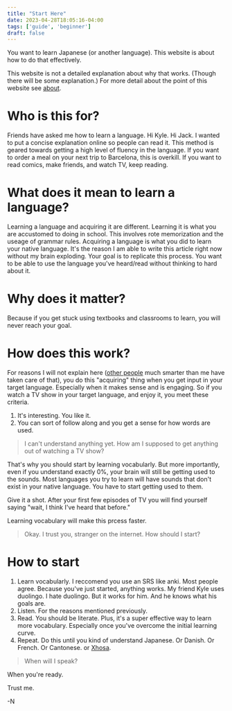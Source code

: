 ```yaml
---
title: "Start Here"
date: 2023-04-28T18:05:16-04:00
tags: ['guide', 'beginner']
draft: false
---
```

You want to learn Japanese (or another language). This website is about how to do that effectively.

This website is not a detailed explanation about why that works. (Though there will be some explanation.) For more detail about the point of this website see [about](/about).

# Who is this for?
Friends have asked me how to learn a language. Hi Kyle. Hi Jack. I wanted to put a concise explanation online so people can read it. This method is geared towards getting a high level of fluency in the language. If you want to order a meal on your next trip to Barcelona, this is overkill. If you want to read comics, make friends, and watch TV, keep reading.

# What does it mean to learn a language?
Learning a language and acquiring it are different. Learning it is what you are accustomed to doing in school. This involves rote memorization and the useage of grammar rules. Acquiring a language is what you did to learn your native language. It's the reason I am able to write this article right now without my brain exploding. Your goal is to replicate this process. You want to be able to use the language you've heard/read without thinking to hard about it.

# Why does it matter?
Because if you get stuck using textbooks and classrooms to learn, you will never reach your goal.

# How does this work?
For reasons I will not explain here ([other people](https://ja.wikipedia.org/wiki/%E3%82%B9%E3%83%86%E3%82%A3%E3%83%BC%E3%83%B4%E3%83%B3%E3%83%BB%E3%82%AF%E3%83%A9%E3%83%83%E3%82%B7%E3%82%A7%E3%83%B3) much smarter than me have taken care of that), you do this "acquiring" thing when you get input in your target language. Especially when it makes sense and is engaging. So if you watch a TV show in your target language, and enjoy it, you meet these criteria.
1. It's interesting. You like it.
2. You can sort of follow along and you get a sense for how words are used.

> I can't understand anything yet. How am I supposed to get anything out of watching a TV show?

That's why you should start by learning vocabularly. But more importantly, even if you understand exactly 0%, your brain will still be getting used to the sounds. Most languages you try to learn will have sounds that don't exist in your native language. You have to start getting used to them.

Give it a shot. After your first few episodes of TV you will find yourself saying "wait, I think I've heard that before."

Learning vocabulary will make this prcess faster.

> Okay. I trust you, stranger on the internet. How should I start?

# How to start
1. Learn vocabularly. I reccomend you use an SRS like anki. Most people agree. Because you've just started, anything works. My friend Kyle uses duolingo. I hate duolingo. But it works for him. And he knows what his goals are.
2. Listen. For the reasons mentioned previously.
3. Read. You should be literate. Plus, it's a super effective way to learn more vocabulary. Especially once you've overcome the initial learning curve.
4. Repeat. Do this until you kind of understand Japanese. Or Danish. Or French. Or Cantonese. or [Xhosa](https://ja.wikipedia.org/wiki/%E3%82%B3%E3%82%B5%E8%AA%9E).

> When will I speak?

When you're ready.

Trust me.

-N
